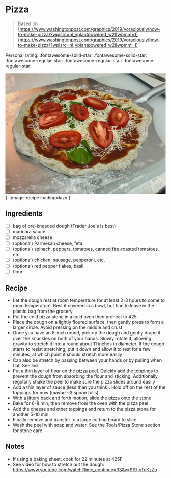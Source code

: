 <!-- Do not modify sections with "AUTO-*". They are updated by make.py -->

# Pizza

> Based on [https://www.washingtonpost.com/graphics/2019/voraciously/how-to-make-pizza/?wpisrc=nl_vplantpowered_w2&wpmm=1](https://www.washingtonpost.com/graphics/2019/voraciously/how-to-make-pizza/?wpisrc=nl_vplantpowered_w2&wpmm=1)

<!-- rating=2; (User can specify rating on scale of 1-5) -->
<!-- AUTO-UserRating -->
Personal rating: :fontawesome-solid-star: :fontawesome-solid-star: :fontawesome-regular-star: :fontawesome-regular-star: :fontawesome-regular-star:
<!-- /AUTO-UserRating -->

<!-- name_image=pizza.jpeg; (User can specify image name if multiple exist) -->
<!-- AUTO-Image -->
![pizza.jpeg](./pizza.jpeg){: .image-recipe loading=lazy }
<!-- /AUTO-Image -->

## Ingredients

* [ ] bag of pre-kneaded dough (Trader Joe's is best)
* [ ] marinara sauce
* [ ] mozzarella cheese
* [ ] (optional) Parmesan cheese, feta
* [ ] (optional) spinach, peppers, tomatoes, canned fire-roasted tomatoes, etc.
* [ ] (optional) chicken, sausage, pepperoni, etc.
* [ ] (optional) red pepper flakes, basil
* [ ] flour

## Recipe

* Let the dough rest at room temperature for at least 2-3 hours to come to room temperature. Best if covered in a bowl, but fine to leave in the plastic bag from the grocery
* Put the cold pizza stone in a cold oven then preheat to 425
* Place the dough on a lightly floured surface, then gently press to form a larger circle. Avoid pressing on the middle and crust
* Once you have an 8-inch round, pick up the dough and gently drape it over the knuckles on both of your hands. Slowly rotate it, allowing gravity to stretch it into a round about 11 inches in diameter. If the dough starts to resist stretching, put it down and allow it to rest for a few minutes, at which point it should stretch more easily
* Can also be stretch by passing between your hands or by pulling when flat. See link
* Put a thin layer of flour on the pizza peel. Quickly add the toppings to prevent the dough from absorbing the flour and sticking. Additionally, regularly shake the peel to make sure the pizza slides around easily
* Add a thin layer of sauce (less than you think). Hold off on the rest of the toppings for now (maybe ~3 spoon fulls)
* With a jittery back and forth motion, slide the pizza onto the stone
* Bake for 6-8 min, then remove from the oven with the pizza peel
* Add the cheese and other toppings and return to the pizza stone for another 5-10 min
* Finally remove and transfer to a large cutting board to slice
* Wash the peel with soap and water. See the Tools/Pizza Stone section for stone care

## Notes

* If using a baking sheet, cook for 22 minutes at 425F
* See video for how to stretch out the dough: https://www.youtube.com/watch?time_continue=33&v=9f9-xTcKzZo
